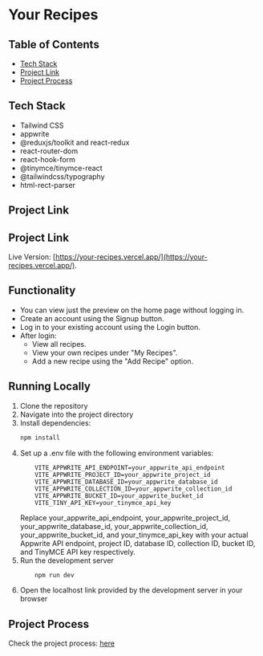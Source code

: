 # Your Recipes

## Table of Contents

- [Tech Stack](#tech-stack)
- [Project Link](#project-link)
- [Project Process](#project-process)

## Tech Stack

- Tailwind CSS
- appwrite
- @reduxjs/toolkit and react-redux
- react-router-dom
- react-hook-form
- @tinymce/tinymce-react
- @tailwindcss/typography
- html-rect-parser

## Project Link

## Project Link

Live Version: [https://your-recipes.vercel.app/](https://your-recipes.vercel.app/).

## Functionality

- You can view just the preview on the home page without logging in.
- Create an account using the Signup button.
- Log in to your existing account using the Login button.
- After login:
  - View all recipes.
  - View your own recipes under "My Recipes".
  - Add a new recipe using the "Add Recipe" option.

## Running Locally

1. Clone the repository
2. Navigate into the project directory
3. Install dependencies:
   ```bash
   npm install
   ```
4. Set up a .env file with the following environment variables:
   ```plaintext
       VITE_APPWRITE_API_ENDPOINT=your_appwrite_api_endpoint
       VITE_APPWRITE_PROJECT_ID=your_appwrite_project_id
       VITE_APPWRITE_DATABASE_ID=your_appwrite_database_id
       VITE_APPWRITE_COLLECTION_ID=your_appwrite_collection_id
       VITE_APPWRITE_BUCKET_ID=your_appwrite_bucket_id
       VITE_TINY_API_KEY=your_tinymce_api_key
   ```
   Replace your_appwrite_api_endpoint, your_appwrite_project_id, your_appwrite_database_id, your_appwrite_collection_id, your_appwrite_bucket_id, and your_tinymce_api_key with your actual Appwrite API endpoint, project ID, database ID, collection ID, bucket ID, and TinyMCE API key respectively.
5. Run the development server
   ```bash
       npm run dev
   ```
6. Open the localhost link provided by the development server in your browser

## Project Process

Check the project process: [here](https://github.com/SahityaUniyal/Your-Recipes/blob/main/PROJECT-PROCESS.MD)

